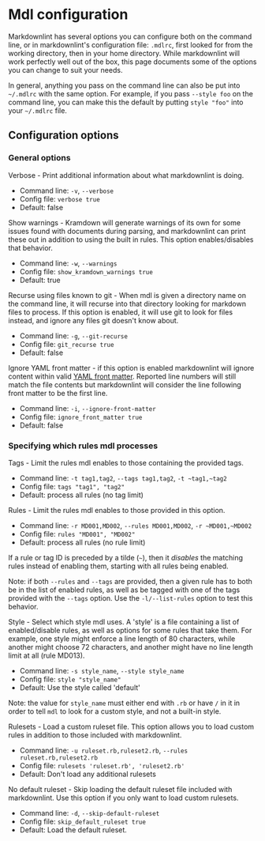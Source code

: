 # Mdl configuration

Markdownlint has several options you can configure both on the command line,
or in markdownlint's configuration file: `.mdlrc`, first looked for from the
working directory, then in your home directory.
While markdownlint will work perfectly well out of the box, this page
documents some of the options you can change to suit your needs.

In general, anything you pass on the command line can also be put into
`~/.mdlrc` with the same option. For example, if you pass `--style foo` on the
command line, you can make this the default by putting `style "foo"` into your
`~/.mdlrc` file.

## Configuration options

### General options

Verbose - Print additional information about what markdownlint is doing.

* Command line: `-v`, `--verbose`
* Config file: `verbose true`
* Default: false

Show warnings - Kramdown will generate warnings of its own for some issues
found with documents during parsing, and markdownlint can print these out in
addition to using the built in rules. This option enables/disables that
behavior.

* Command line: `-w`, `--warnings`
* Config file: `show_kramdown_warnings true`
* Default: true

Recurse using files known to git - When mdl is given a directory name on the
command line, it will recurse into that directory looking for markdown files
to process. If this option is enabled, it will use git to look for files
instead, and ignore any files git doesn't know about.

* Command line: `-g`, `--git-recurse`
* Config file: `git_recurse true`
* Default: false

Ignore YAML front matter - if this option is enabled markdownlint will ignore
content within valid
[YAML front matter](https://jekyllrb.com/docs/frontmatter/). Reported line
numbers will still match the file contents but markdownlint will consider the
line following front matter to be the first line.

* Command line: `-i`, `--ignore-front-matter`
* Config file: `ignore_front_matter true`
* Default: false

### Specifying which rules mdl processes

Tags - Limit the rules mdl enables to those containing the provided tags.

* Command line: `-t tag1,tag2`, `--tags tag1,tag2`, `-t ~tag1,~tag2`
* Config file: `tags "tag1", "tag2"`
* Default: process all rules (no tag limit)

Rules - Limit the rules mdl enables to those provided in this option.

* Command line: `-r MD001,MD002`, `--rules MD001,MD002`, `-r ~MD001,~MD002`
* Config file: `rules "MD001", "MD002"`
* Default: process all rules (no rule limit)

If a rule or tag ID is preceded by a tilde (`~`), then it _disables_ the
matching rules instead of enabling them, starting with all rules being enabled.

Note: if both `--rules` and `--tags` are provided, then a given rule has to
both be in the list of enabled rules, as well as be tagged with one of the
tags provided with the `--tags` option. Use the `-l/--list-rules` option to
test this behavior.

Style - Select which style mdl uses. A 'style' is a file containing a list of
enabled/disable rules, as well as options for some rules that take them. For
example, one style might enforce a line length of 80 characters, while another
might choose 72 characters, and another might have no line length limit at all
(rule MD013).

* Command line: `-s style_name`, `--style style_name`
* Config file: `style "style_name"`
* Default: Use the style called 'default'

Note: the value for `style_name` must either end with `.rb` or have `/` in it
in order to tell `mdl` to look for a custom style, and not a built-in style.

Rulesets - Load a custom ruleset file. This option allows you to load custom
rules in addition to those included with markdownlint.

* Command line: `-u ruleset.rb,ruleset2.rb`, `--rules ruleset.rb,ruleset2.rb`
* Config file: `rulesets 'ruleset.rb', 'ruleset2.rb'`
* Default: Don't load any additional rulesets

No default ruleset - Skip loading the default ruleset file included with
markdownlint. Use this option if you only want to load custom rulesets.

* Command line: `-d`, `--skip-default-ruleset`
* Config file: `skip_default_ruleset true`
* Default: Load the default ruleset.
